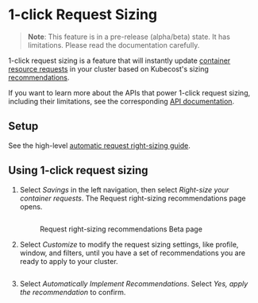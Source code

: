 # 1-click Request Sizing

> **Note**: This feature is in a pre-release (alpha/beta) state. It has limitations. Please read the documentation carefully.

1-click request sizing is a feature that will instantly update [container resource requests](https://kubernetes.io/docs/concepts/configuration/manage-resources-containers/#requests-and-limits) in your cluster based on Kubecost's sizing [recommendations](../../../../api-request-right-sizing-v2.md).

If you want to learn more about the APIs that power 1-click request sizing, including their limitations, see the corresponding [API documentation](../../../../api-request-recommendation-apply.md).

## Setup

See the high-level [automatic request right-sizing guide](../../../../auto-request-sizing.md).

## Using 1-click request sizing

1.  Select _Savings_ in the left navigation, then select _Right-size your container requests_. The Request right-sizing recommendations page opens.

    <figure><img src="../../../../images/rightsizing.png" alt=""><figcaption><p>Request right-sizing recommendations Beta page</p></figcaption></figure>
2.  Select _Customize_ to modify the request sizing settings, like profile, window, and filters, until you have a set of recommendations you are ready to apply to your cluster.

    <figure><img src="../../../../images/rightsizingcustomize (1) (1) (1) (1) (1) (1) (1) (1).png" alt=""><figcaption></figcaption></figure>
3. Select _Automatically Implement Recommendations_. Select _Yes, apply the recommendation_ to confirm.
